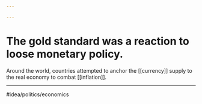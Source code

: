 ```yaml
---

---
```

# The gold standard was a reaction to loose monetary policy. 
Around the world, countries attempted to anchor the [[currency]] supply to the real economy to combat [[inflation]]. 

---
#idea/politics/economics 